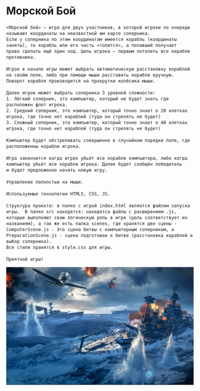 # Морской Бой

	«Морской бой» — игра для двух участников, в которой игроки по очереди называют координаты на неизвестной им карте соперника. 
	Если у соперника по этим координатам имеется корабль (координаты заняты), то корабль или его часть «топится», а попавший получает 
	право сделать ещё один ход. Цель игрока — первым потопить все корабли противника.

	Игрок в начале игры может выбрать автоматическую расстановку кораблей на своём поле, либо при помощи мыши расставить корабли вручную. 
	Поворот корабля производится на прокрутки колёсика мыши.
	
	Далее игрок может выбрать соперника 3 уровней сложности:
	1. Лёгкий соперник, это компьютер, который не будет знать где расположен флот игрока.
	2. Средний соперник, это компьютер, который точно знает о 20 клетках игрока, где точно нет кораблей (туда он стрелять не будет)
	3. Сложный соперник, это компьютер, который точно знает о 40 клетках игрока, где точно нет кораблей (туда он стрелять не будет)

	Компьютер будет обстреливать совершенно в случайном порядке поле, где расположенны корабли игрока.

	Игра закончится когда игрок убьёт все корабли компьютера, либо когда компьютер убьёт все корабли игрока. Далее будет сообщён победитель 
	и будет предложенно начать новую игру.
	
	Управление полностью на мыши.
	
	Используемые технологии HTML5, CSS, JS.

	Структура проекта: в папке с игрой index.html является файлом запуска игры.  В папке src находятся: находятса файлы с расширением .js, 
	которые выполняют свою логическую роль в игре (роль соответствует их названиям), а так же есть папка scenes, где хранятся две сцены - 
	ComputerScene.js - Это сцена битвы с компьютерным соперником, а 
	PreparationScene.js - сцена подготовеи к битве (расстоновка кораблей и выбор соперника). 
	Все стили хранятся в style.css для игры.
	
	Приятной игры!

![avatar](1.png)
